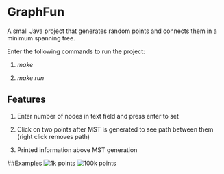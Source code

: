 # GraphFun
A small Java project that generates random points and connects them in a
minimum spanning tree.

Enter the following commands to run the project:

1. *make*

2. *make run*

## Features
1. Enter number of nodes in text field and press enter to set

2. Click on two points after MST is generated to see path between them (right
click removes path)

3. Printed information above MST generation

##Examples
![1k points](https://raw.github.com/FluxLemur/GraphFun/master/snapshots/graph3.png)
![100k points](https://raw.github.com/FluxLemur/GraphFun/master/snapshots/graph4.png)
